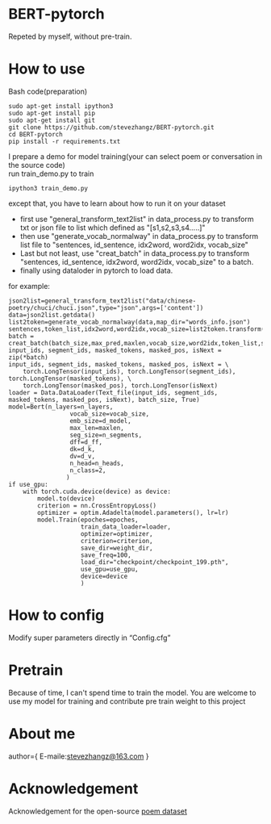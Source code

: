 # BERT-pytorch

Repeted by myself, without pre-train.

# How to use

Bash code(preparation)

    sudo apt-get install ipython3
    sudo apt-get install pip
    sudo apt-get install git
    git clone https://github.com/stevezhangz/BERT-pytorch.git
    cd BERT-pytorch
    pip install -r requirements.txt 
    
I prepare a demo for model training(your can select poem or conversation in the source code)    
run train_demo.py to train
  
    ipython3 train_demo.py

except that, you have to learn about how to run it on your dataset

  - first use "general_transform_text2list" in data_process.py to transform txt or json file to list which defined as "[s1,s2,s3,s4.....]"
  - then use "generate_vocab_normalway" in data_process.py to transform list file to "sentences, id_sentence, idx2word, word2idx, vocab_size"
  - Last but not least, use "creat_batch" in data_process.py to transform "sentences, id_sentence, idx2word, word2idx, vocab_size" to a batch.
  - finally using dataloder in pytorch to load data.

for example:

    json2list=general_transform_text2list("data/chinese-poetry/chuci/chuci.json",type="json",args=['content'])
    data=json2list.getdata()
    list2token=generate_vocab_normalway(data,map_dir="words_info.json")
    sentences,token_list,idx2word,word2idx,vocab_size=list2token.transform()
    batch = creat_batch(batch_size,max_pred,maxlen,vocab_size,word2idx,token_list,sentences)
    input_ids, segment_ids, masked_tokens, masked_pos, isNext = zip(*batch)
    input_ids, segment_ids, masked_tokens, masked_pos, isNext = \
        torch.LongTensor(input_ids), torch.LongTensor(segment_ids), torch.LongTensor(masked_tokens), \
        torch.LongTensor(masked_pos), torch.LongTensor(isNext)
    loader = Data.DataLoader(Text_file(input_ids, segment_ids, masked_tokens, masked_pos, isNext), batch_size, True)
    model=Bert(n_layers=n_layers,
                     vocab_size=vocab_size,
                     emb_size=d_model,
                     max_len=maxlen,
                     seg_size=n_segments,
                     dff=d_ff,
                     dk=d_k,
                     dv=d_v,
                     n_head=n_heads,
                     n_class=2,
                    )
    if use_gpu:
        with torch.cuda.device(device) as device:
            model.to(device)
            criterion = nn.CrossEntropyLoss()
            optimizer = optim.Adadelta(model.parameters(), lr=lr)
            model.Train(epoches=epoches,
                        train_data_loader=loader,
                        optimizer=optimizer,
                        criterion=criterion,
                        save_dir=weight_dir,
                        save_freq=100,
                        load_dir="checkpoint/checkpoint_199.pth",
                        use_gpu=use_gpu,
                        device=device
                        )


# How to config
Modify super parameters directly in “Config.cfg”

# Pretrain
Because of time, I can't spend time to train the model. You are welcome to use my model for training and contribute pre train weight to this project

# About me
author={
  E-maile:stevezhangz@163.com
}

# Acknowledgement
Acknowledgement for the open-source [poem dataset](https://github.com/chinese-poetry/chinese-poetry)


    
